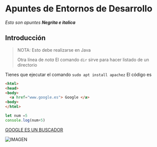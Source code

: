 # Apuntes de Entornos de Desarrollo

*Esto son apuntes*
***Negrita e italica***
## Introducción

> NOTA: Esto debe realizarse en Java
>
> Otra línea de *nota*
> El comando `dir` sirve para hacer listado de un directorio

Tienes que ejecutar el comando `sudo apt install apachez`
El código es 
```html
<html>
<head>
<body>
  <a href="www.google.es"> Google </a>
<body>
</html>
```

```Javascript
let num =5
console.log(num+5)
```

[GOOGLE ES UN BUSCADOR](www.google.es)

![IMAGEN](https://imgs.search.brave.com/ee0hIxNoZfepxUSjN76BVrI_Ng0ZdM-bJx_yrBJ42uQ/rs:fit:500:0:0/g:ce/aHR0cHM6Ly93d3cu/YXJpbWV0cmljcy5j/b20vd3AtY29udGVu/dC91cGxvYWRzLzIw/MjAvMDEvRW50b3Ju/b19kZV9kZXNhcnJv/bGxvLnBuZw)
